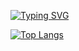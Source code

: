 [![Typing SVG](https://readme-typing-svg.herokuapp.com?color=%a30141&lines=Telegram:+@bush1root)](https://t.me/bush1root)

[![Top Langs](https://github-readme-stats.vercel.app/api/top-langs/?username=bush1root&layout=compact&theme=dracula)](https://github.com/bush1root/)

<!--
### Hi there 👋
<!--
**bush1root/bush1root** is a ✨ _special_ ✨ repository because its `README.md` (this file) appears on your GitHub profile.

Here are some ideas to get you started:

- 🔭 I’m currently working on ...
- 🌱 I’m currently learning ...
- 👯 I’m looking to collaborate on ...
- 🤔 I’m looking for help with ...
- 💬 Ask me about ...
- 📫 How to reach me: ...
- 😄 Pronouns: ...
- ⚡ Fun fact: ...
-->

